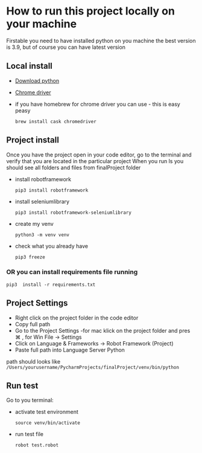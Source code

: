 # How to run this project locally on your machine

Firstable you need to have installed python on you machine 
the best version is 3.9, but of course you can have latest version



## Local install
* [Download python](https://www.python.org/downloads/)
* [Chrome driver](https://www.selenium.dev/documentation/webdriver/getting_started/install_drivers/)

* if you have homebrew for chrome driver you can use - this is easy peasy
    ```
    brew install cask chromedriver
    ```

## Project install
Once you have the project open in your code editor, go to the terminal and verify that you are located in the particular project
When you run ls you should see all folders and files from finalProject folder

* install robotframework
    ```
    pip3 install robotframework
    ```
* install seleniumlibrary
    ```
    pip3 install robotframework-seleniumlibrary
    ```
* create my venv
    ```
    python3 -m venv venv
    ```
* check what you already have
    ```
    pip3 freeze
    ```
### OR you can install requirements file running

    pip3  install -r requirements.txt

## Project Settings
* Right click on the project folder in the code editor
* Copy full path 
* Go to the Project Settings -for mac klick on the project folder and pres ⌘ , for Win File -> Settings
* Click on Language & Frameworks -> Robot Framework (Project)
* Paste full path into Language Server Python 

path should looks like
    ```
    /Users/yourusername/PycharmProjects/finalProject/venv/bin/python
    ```
## Run test
Go to you terminal:
* activate test environment
    ```
    source venv/bin/activate
    ```
* run test file
    ```
    robot test.robot
    ```
